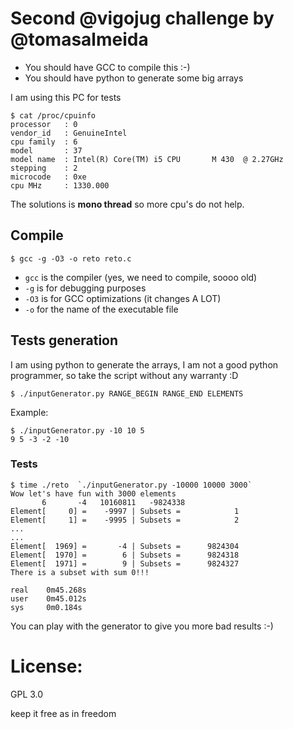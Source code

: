 # Second @vigojug challenge by @tomasalmeida

* You should have GCC to compile this :-)
* You should have python to generate some big arrays

I am using this PC for tests

```
$ cat /proc/cpuinfo
processor   : 0
vendor_id   : GenuineIntel
cpu family  : 6
model       : 37
model name  : Intel(R) Core(TM) i5 CPU       M 430  @ 2.27GHz
stepping    : 2
microcode   : 0xe
cpu MHz     : 1330.000
```

The solutions is **mono thread** so more cpu's do not help.

## Compile

`$ gcc -g -O3 -o reto reto.c`

* `gcc` is the compiler (yes, we need to compile, soooo old)
* `-g` is for debugging purposes
* `-O3` is for GCC optimizations (it changes A LOT)
* `-o` for the name of the executable file

## Tests generation

I am using python to generate the arrays, I am not a good python programmer, so take the script without any warranty :D

`$ ./inputGenerator.py RANGE_BEGIN RANGE_END ELEMENTS`

Example:

```
$ ./inputGenerator.py -10 10 5
9 5 -3 -2 -10
```
### Tests
```
$ time ./reto  `./inputGenerator.py -10000 10000 3000`
Wow let's have fun with 3000 elements
       6       -4   10160811   -9824338
Element[     0] =    -9997 | Subsets =            1
Element[     1] =    -9995 | Subsets =            2
...
...
Element[  1969] =       -4 | Subsets =      9824304
Element[  1970] =        6 | Subsets =      9824318
Element[  1971] =        9 | Subsets =      9824327
There is a subset with sum 0!!!

real    0m45.268s
user    0m45.012s
sys     0m0.184s

```

You can play with the generator to give you more bad results :-)

# License:
 GPL 3.0

 keep it free as in freedom
